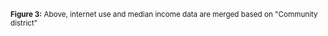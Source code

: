 <sub>**Figure 3:** Above, internet use and median income data are merged based on "Community district"</sub>